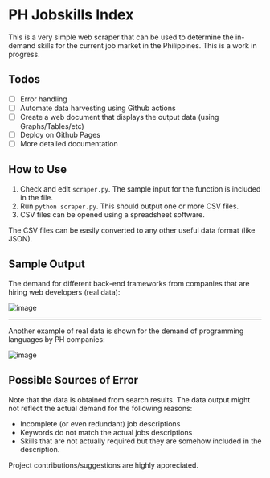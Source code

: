 # PH Jobskills Index

This is a very simple web scraper that can be used to determine the in-demand 
skills for the current job market in the Philippines. This is a work in progress.

## Todos
- [ ] Error handling
- [ ] Automate data harvesting using Github actions
- [ ] Create a web document that displays the output data (using Graphs/Tables/etc)
- [ ] Deploy on Github Pages
- [ ] More detailed documentation

## How to Use
1. Check and edit `scraper.py`. The sample input for the function is included in the file.
2. Run `python scraper.py`. This should output one or more CSV files.
3. CSV files can be opened using a spreadsheet software.

The CSV files can be easily converted to any other useful data format (like JSON).
  
## Sample Output
The demand for different back-end frameworks from companies that are
hiring web developers (real data):

![image](https://user-images.githubusercontent.com/76241888/131454095-d2e3e99c-584b-4274-93d5-d3ce7fcb0586.png)

---

Another example of real data is shown for the demand of programming languages by PH companies:

![image](https://user-images.githubusercontent.com/76241888/131453606-4bf48d47-72de-4465-a926-54a1e394f55f.png)


## Possible Sources of Error
Note that the data is obtained from search results.
The data output might not reflect the actual demand for the following reasons:
- Incomplete (or even redundant) job descriptions
- Keywords do not match the actual jobs descriptions
- Skills that are not actually required but they are somehow included in the description.

Project contributions/suggestions are highly appreciated.
